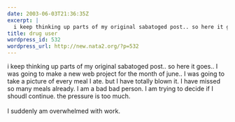 ```yaml
---
date: 2003-06-03T21:36:35Z
excerpt: |
  i keep thinking up parts of my original sabatoged post.. so here it goes.. I was going to make a new web project for the month of june.. I was going to take a picture of every meal I ate. but I have totally blown it. I have missed so many meals already. I am a bad bad person. I am trying to decide if I shoudl continue. the pressure is too much. I suddenly am overwhelmed with work.
title: drug user
wordpress_id: 532
wordpress_url: http://new.nata2.org/?p=532
---
```


i keep thinking up parts of my original sabatoged post.. so here it goes.. I was going to make a new web project for the month of june.. I was going to take a picture of every meal I ate. but I have totally blown it. I have missed so many meals already. I am a bad bad person. I am trying to decide if I shoudl continue. the pressure is too much.<br/><br/> I suddenly am overwhelmed with work.
